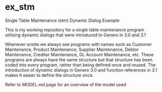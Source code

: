 # ex_stm
Single Table Maintenance (stm) Dynamic Dialog Example

This is my working repository for a single table maintenance program utilising dynamic dialogs that were introduced to Genero in 3.0 and 3.1

Whenever onsite we always see programs with names such as Customer Maintenance, Product Maintenance, Supplier Maintenance, Debtor Maintenance, Creditor Maintenance, GL Account Maintenance, etc.  These programs are always have the same structure but that structure has been coded into every program, rather than being defined once and reused.  The introduction of dynamic dialogs in Genero 3.0 and function references in 3.1 makes it easier to define the structure once.  

Refer to MODEL.md page for an overview of the model used
